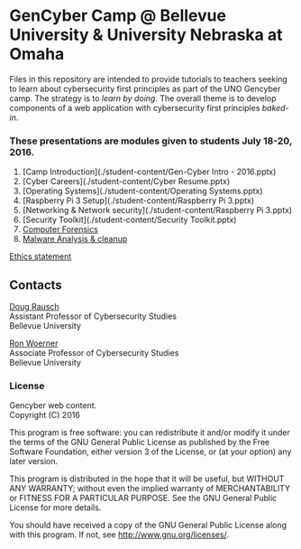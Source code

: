 # GenCyber Camp @ Bellevue University & University Nebraska at Omaha
Files in this repository are intended to provide tutorials to teachers seeking to learn about cybersecurity first principles as part of the UNO Gencyber camp. The strategy is to *learn by doing*. The overall theme is to develop components of a web application with cybersecurity first principles *baked-in*.

### These presentations are modules given to students July 18-20, 2016. 

1. [Camp Introduction](./student-content/Gen-Cyber Intro - 2016.pptx)
2. [Cyber Careers](./student-content/Cyber Resume.pptx)
3. [Operating Systems](./student-content/Operating Systems.pptx)
4. [Raspberry Pi 3 Setup](./student-content/Raspberry Pi 3.pptx)
5. [Networking & Network security](./student-content/Raspberry Pi 3.pptx)
6. [Security Toolkit](./student-content/Security Toolkit.pptx)
7. [Computer Forensics](./student-content/Forensics.pptx)
8. [Malware Analysis & cleanup](./student-content/Malware.pptx)
  

[Ethics statement](https://github.com/MLHale/GenCyber-web-content/tree/master/ethics-statement)


## Contacts

[Doug Rausch](http://www.auroracybersecurity.com/leadership/)   
Assistant Professor of Cybersecurity Studies  
Bellevue University    

[Ron Woerner](http://academic2.bellevue.edu/rwoerner/)   
Associate Professor of Cybersecurity Studies  
Bellevue University    

### License  
Gencyber web content.  
Copyright (C) 2016   

This program is free software: you can redistribute it and/or modify
it under the terms of the GNU General Public License as published by
the Free Software Foundation, either version 3 of the License, or
(at your option) any later version.

This program is distributed in the hope that it will be useful,
but WITHOUT ANY WARRANTY; without even the implied warranty of
MERCHANTABILITY or FITNESS FOR A PARTICULAR PURPOSE.  See the
GNU General Public License for more details.

You should have received a copy of the GNU General Public License
along with this program.  If not, see <http://www.gnu.org/licenses/>.
